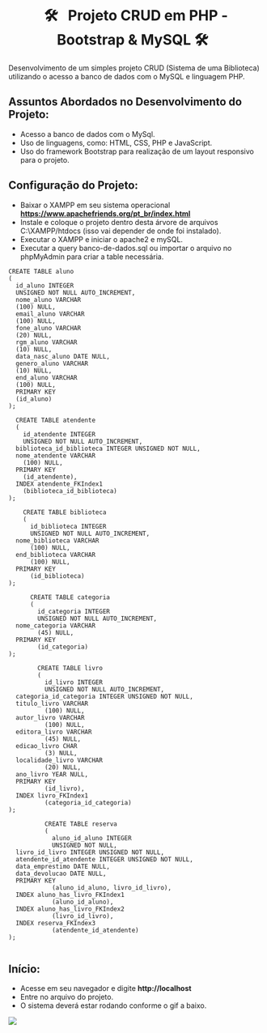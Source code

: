 **<h1 align="center">🛠 &nbsp; Projeto CRUD em PHP - Bootstrap & MySQL 🛠 &nbsp;</h1>**
 
Desenvolvimento de um simples projeto CRUD (Sistema de uma Biblioteca) utilizando o acesso a banco de dados com o MySQL e linguagem PHP.

## Assuntos Abordados no Desenvolvimento do Projeto:

- Acesso a banco de dados com o MySql.
- Uso de linguagens, como: HTML, CSS, PHP e JavaScript.
- Uso do framework Bootstrap para realização de um layout responsivo para o projeto.

## Configuração do Projeto:

- Baixar o XAMPP em seu sistema operacional **https://www.apachefriends.org/pt_br/index.html**
- Instale e coloque o projeto dentro desta árvore de arquivos C:\XAMPP/htdocs (isso vai depender de onde foi instalado).
- Executar o XAMPP e iniciar o apache2 e mySQL.
- Executar a query banco-de-dados.sql ou importar o arquivo no phpMyAdmin para criar a table necessária.

```
CREATE TABLE aluno
(
  id_aluno INTEGER
  UNSIGNED NOT NULL AUTO_INCREMENT,
  nome_aluno VARCHAR
  (100) NULL,
  email_aluno VARCHAR
  (100) NULL,
  fone_aluno VARCHAR
  (20) NULL,
  rgm_aluno VARCHAR
  (10) NULL,
  data_nasc_aluno DATE NULL,
  genero_aluno VARCHAR
  (10) NULL,
  end_aluno VARCHAR
  (100) NULL,
  PRIMARY KEY
  (id_aluno)
);

  CREATE TABLE atendente
  (
    id_atendente INTEGER
    UNSIGNED NOT NULL AUTO_INCREMENT,
  biblioteca_id_biblioteca INTEGER UNSIGNED NOT NULL,
  nome_atendente VARCHAR
    (100) NULL,
  PRIMARY KEY
    (id_atendente),
  INDEX atendente_FKIndex1
    (biblioteca_id_biblioteca)
);

    CREATE TABLE biblioteca
    (
      id_biblioteca INTEGER
      UNSIGNED NOT NULL AUTO_INCREMENT,
  nome_biblioteca VARCHAR
      (100) NULL,
  end_biblioteca VARCHAR
      (100) NULL,
  PRIMARY KEY
      (id_biblioteca)
);

      CREATE TABLE categoria
      (
        id_categoria INTEGER
        UNSIGNED NOT NULL AUTO_INCREMENT,
  nome_categoria VARCHAR
        (45) NULL,
  PRIMARY KEY
        (id_categoria)
);

        CREATE TABLE livro
        (
          id_livro INTEGER
          UNSIGNED NOT NULL AUTO_INCREMENT,
  categoria_id_categoria INTEGER UNSIGNED NOT NULL,
  titulo_livro VARCHAR
          (100) NULL,
  autor_livro VARCHAR
          (100) NULL,
  editora_livro VARCHAR
          (45) NULL,
  edicao_livro CHAR
          (3) NULL,
  localidade_livro VARCHAR
          (20) NULL,
  ano_livro YEAR NULL,
  PRIMARY KEY
          (id_livro),
  INDEX livro_FKIndex1
          (categoria_id_categoria)
);

          CREATE TABLE reserva
          (
            aluno_id_aluno INTEGER
            UNSIGNED NOT NULL,
  livro_id_livro INTEGER UNSIGNED NOT NULL,
  atendente_id_atendente INTEGER UNSIGNED NOT NULL,
  data_emprestimo DATE NULL,
  data_devolucao DATE NULL,
  PRIMARY KEY
            (aluno_id_aluno, livro_id_livro),
  INDEX aluno_has_livro_FKIndex1
            (aluno_id_aluno),
  INDEX aluno_has_livro_FKIndex2
            (livro_id_livro),
  INDEX reserva_FKIndex3
            (atendente_id_atendente)
);


```

## Início:

- Acesse em seu navegador e digite **http://localhost**
- Entre no arquivo do projeto.
- O sistema deverá estar rodando conforme o gif a baixo.


<img align="center" justify="center" src="https://user-images.githubusercontent.com/62439381/159144524-92f4d84e-f73e-4a7d-ac07-0b7e0b17b3a6.gif">
